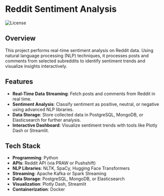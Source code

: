 # Reddit Sentiment Analysis

![License](https://img.shields.io/badge/license-MIT-blue.svg)

## Overview

This project performs real-time sentiment analysis on Reddit data. Using natural language processing (NLP) techniques, it processes posts and comments from selected subreddits to identify sentiment trends and visualize insights interactively.

## Features

- **Real-Time Data Streaming**: Fetch posts and comments from Reddit in real time.
- **Sentiment Analysis**: Classify sentiment as positive, neutral, or negative using advanced NLP libraries.
- **Data Storage**: Store collected data in PostgreSQL, MongoDB, or Elasticsearch for further analysis.
- **Interactive Dashboard**: Visualize sentiment trends with tools like Plotly Dash or Streamlit.

## Tech Stack

- **Programming**: Python
- **APIs**: Reddit API (via PRAW or Pushshift)
- **NLP Libraries**: NLTK, SpaCy, Hugging Face Transformers
- **Streaming**: Apache Kafka or Spark Streaming
- **Data Storage**: PostgreSQL, MongoDB, or Elasticsearch
- **Visualization**: Plotly Dash, Streamlit
- **Containerization**: Docker